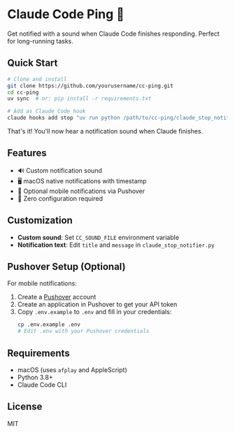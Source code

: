 # Claude Code Ping 🔔

Get notified with a sound when Claude Code finishes responding. Perfect for long-running tasks.

## Quick Start

```bash
# Clone and install
git clone https://github.com/yourusername/cc-ping.git
cd cc-ping
uv sync  # or: pip install -r requirements.txt

# Add as Claude Code hook
claude hooks add stop "uv run python /path/to/cc-ping/claude_stop_notifier.py"
```

That's it! You'll now hear a notification sound when Claude finishes.

## Features

- 🔊 Custom notification sound
- 🖥️ macOS native notifications with timestamp
- 📱 Optional mobile notifications via Pushover
- 🎯 Zero configuration required

## Customization

- **Custom sound**: Set `CC_SOUND_FILE` environment variable
- **Notification text**: Edit `title` and `message` in `claude_stop_notifier.py`

## Pushover Setup (Optional)

For mobile notifications:

1. Create a [Pushover](https://pushover.net/) account
2. Create an application in Pushover to get your API token
3. Copy `.env.example` to `.env` and fill in your credentials:
   ```bash
   cp .env.example .env
   # Edit .env with your Pushover credentials
   ```

## Requirements

- macOS (uses `afplay` and AppleScript)
- Python 3.8+
- Claude Code CLI

## License

MIT

